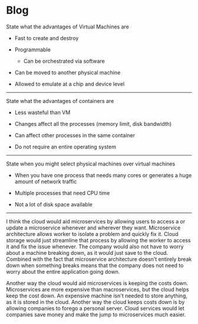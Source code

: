 # Blog
 State what the advantages of Virtual Machines are
  
  * Fast to create and destroy
  
  * Programmable
    
    * Can be orchestrated via software
  
  * Can be moved to another physical machine
  
  * Allowed to emulate at a chip and device level
 ___________________________________________________
 State what the advantages of containers are
  
  * Less wasteful than VM
  
  * Changes affect all the processes (memory limit, disk bandwidth)
  
  * Can affect other processes in the same container
  
  * Do not require an entire operating system
  
 ___________________________________________________
 State when you might select physical machines over virtual machines
  
  * When you have one process that needs many cores or generates a huge amount of network traffic
  
  * Multiple processes that need CPU time
  
  * Not a lot of disk space available
 ___________________________________________________
  
 I think the cloud would aid microservices by allowing users to access a or update a microservice whenever and wherever they want. Microservice architecture allows worker to isolate a problem
 and quickly fix it. Cloud storage would just streamline that process by allowing the worker to access it and fix the issue whenever. The company would also not have to worry about
 a machine breaking down, as it would just save to the cloud. Combined with the fact that microservice architecture doesn't entirely break down when something breaks means that the
 company does not need to worry about the entire application going down.
 
 Another way the cloud would aid microservices is keeping the costs down. Microservices are more expensive than macroservices, but the cloud helps keep the cost down. An expensive
 machine isn't needed to store anything, as it is stored in the cloud. Another way the cloud keeps costs down is by allowing companies to forego a personal server. Cloud services
 would let companies save money and make the jump to microservices much easier.
